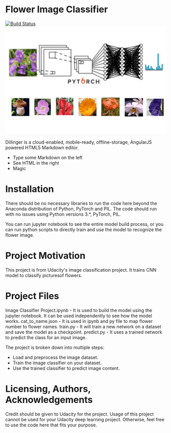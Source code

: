 # Flower Image Classifier

[![Build Status](https://travis-ci.org/joemccann/dillinger.svg?branch=master)](https://travis-ci.org/joemccann/dillinger)
[![N|Solid](https://github.com/devindatt/Flower_Image_classifier/blob/master/pytorch_flower_classification.png?raw=true)]()



Dillinger is a cloud-enabled, mobile-ready, offline-storage, AngularJS powered HTML5 Markdown editor.

  - Type some Markdown on the left
  - See HTML in the right
  - Magic

# Installation

There should be no necessary libraries to run the code here beyond the Anaconda distribution of Python, PyTorch and PIL. The code should run with no issues using Python versions 3.*, PyTorch, PIL.

You can run jupyter notebook to see the entire model build process, or you can run python scripts to directly train and use the model to recognize the flower image.

# Project Motivation

This project is from Udacity's image classification project. It trains CNN model to classify picturesof flowers.

# Project Files

Image Classifier Project.ipynb - It is used to build the model using the jupyter notebook. It can be used independently to see how the model works.
cat_to_name.json - It is used in ipynb and py file to map flower number to flower names.
train.py - It will train a new network on a dataset and save the model as a checkpoint.
predict.py - It uses a trained network to predict the class for an input image.

The project is broken down into multiple steps:

- Load and preprocess the image dataset.
- Train the image classifier on your dataset.
- Use the trained classifier to predict image content.

# Licensing, Authors, Acknowledgements
Credit should be given to Udacity for the project. Usage of this project cannot be used for your Udacity deep learning project. Otherwise, feel free to use the code here that fits your purpose.
